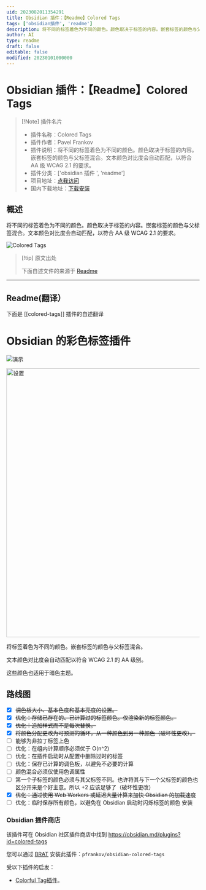```yaml
---
uid: 2023082011354291
title: Obsidian 插件：【Readme】Colored Tags
tags: ['obsidian插件', 'readme']
description: 将不同的标签着色为不同的颜色。颜色取决于标签的内容。嵌套标签的颜色与父标签混合。文本颜色对比度会自动匹配，以符合AA级WCAG 2.1的要求。
author: AI
type: readme
draft: false
editable: false
modified: 20230101000000
---
```


# Obsidian 插件：【Readme】Colored Tags

> [!Note] 插件名片
> - 插件名称：Colored Tags
> - 插件作者：Pavel Frankov
> - 插件说明：将不同的标签着色为不同的颜色。颜色取决于标签的内容。嵌套标签的颜色与父标签混合。文本颜色对比度会自动匹配，以符合 AA 级 WCAG 2.1 的要求。
> - 插件分类：['obsidian 插件 ', 'readme']
> - 项目地址：[点我访问](https://github.com/pfrankov/obsidian-colored-tags)
> - 国内下载地址：[下载安装](https://pkmer.cn/products/plugin/pluginMarket/?colored-tags)

## 概述

将不同的标签着色为不同的颜色。颜色取决于标签的内容。嵌套标签的颜色与父标签混合。文本颜色对比度会自动匹配，以符合 AA 级 WCAG 2.1 的要求。

![Colored Tags](https://cdn.pkmer.cn/covers/colored-tags.gif!pkmer)

> [!tip] 原文出处
>
>下面自述文件的来源于 [Readme](https://ghproxy.net/https://raw.githubusercontent.com/pfrankov/obsidian-colored-tags/master/README.md)

---

## Readme(翻译）

下面是 [[colored-tags]] 插件的自述翻译

# Obsidian 的彩色标签插件

![演示](https://github.com/pfrankov/obsidian-colored-tags/assets/584632/b9aacb23-1433-4775-8142-5af223634f62)

<img width="700" alt="设置" src="https://github.com/pfrankov/obsidian-colored-tags/assets/584632/829b84da-ff37-460c-9daf-5b110c414fe3">

将标签着色为不同的颜色。嵌套标签的颜色与父标签混合。

文本颜色对比度会自动匹配以符合 WCAG 2.1 的 AA 级别。

这些颜色也适用于暗色主题。

## 路线图

- [x] ~~调色板大小、基本色度和基本亮度的设置。~~
- [x] ~~优化：存储已存在的、已计算过的标签颜色。仅渲染新的标签颜色。~~
- [x] ~~优化：追加样式而不是每次替换。~~
- [x] ~~将颜色分配更改为可预测的循环，从一种颜色到另一种颜色（破坏性更改）。~~
- [ ] 能够为非拉丁标签上色
- [ ] 优化：在组内计算顺序必须优于 O(n^2)
- [ ] 优化：在插件启动时从配置中删除过时的标签
- [ ] 优化：保存已计算的调色板，以避免不必要的计算
- [ ] 颜色混合必须仅使用色调属性
- [ ] 第一个子标签的颜色必须与其父标签不同。也许将其与下一个父标签的颜色也区分开来是个好主意。所以 +2 应该足够了（破坏性更改）
- [x] ~~优化：通过使用 Web Workers 或延迟大量计算来加快 Obsidian 的加载速度~~
- [ ] 优化：临时保存所有颜色，以避免在 Obsidian 启动时闪烁标签的颜色
安装

### Obsidian 插件商店

该插件可在 Obsidian 社区插件商店中找到 <https://obsidian.md/plugins?id=colored-tags>

您可以通过 [BRAT](https://obsidian.md/plugins?id=obsidian42-brat) 安装此插件：`pfrankov/obsidian-colored-tags`

受以下插件的启发：

- [Colorful Tag插件](https://github.com/rien7/obsidian-colorful-tag)。



